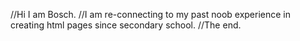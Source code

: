//Hi I am Bosch.
//I am re-connecting to my past noob experience in creating html pages since secondary school. 
//The end.